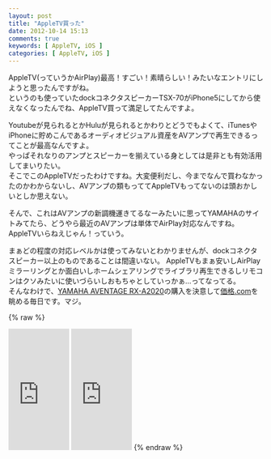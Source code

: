 ```yaml
---
layout: post
title: "AppleTV買った"
date: 2012-10-14 15:13
comments: true
keywords: [ AppleTV, iOS ]
categories: [ AppleTV, iOS ]
---
```

AppleTV(っていうかAirPlay)最高！すごい！素晴らしい！みたいなエントリにしようと思ったんですがね。  
というのも使っていたdockコネクタスピーカーTSX-70がiPhone5にしてから使えなくなったんでね、AppleTV買って満足してたんですよ。  

<!-- more -->
Youtubeが見られるとかHuluが見られるとかわりとどうでもよくて、iTunesやiPhoneに貯めこんであるオーディオビジュアル資産をAVアンプで再生できるってことが最高なんですよ。  
やっぱそれなりのアンプとスピーカーを揃えている身としては是非とも有効活用してまいりたい。  
そこでこのAppleTVだったわけですね。大変便利だし、今までなんで買わなかったのかわからないし、AVアンプの類もっててAppleTVもってないのは頭おかしいとしか思えない。   

そんで、これはAVアンプの新調機運きてるなーみたいに思ってYAMAHAのサイトみてたら、どうやら最近のAVアンプは単体でAirPlay対応なんですね。  
AppleTVいらねえじゃん！っていう。  
 
まぁどの程度の対応レベルかは使ってみないとわかりませんが、dockコネクタスピーカー以上のものであることは間違いない。 
AppleTVもまぁ安いしAirPlayミラーリングとか面白いしホームシェアリングでライブラリ再生できるしリモコンはクソみたいに使いづらいしおもちゃとしていっかぁ…ってなってる。  
そんなわけで、[YAMAHA AVENTAGE RX-A2020](http://jp.yamaha.com/products/audio-visual/av-amplifiers/rx-a2020_black__j/)の購入を決意して[価格.com](http://kakaku.com/item/K0000399339/)を眺める毎日です。マジ。  

{% raw %}
<iframe src="http://rcm-jp.amazon.co.jp/e/cm?lt1=_blank&bc1=000000&IS2=1&bg1=FFFFFF&fc1=000000&lc1=0000FF&t=takuojp02-22&o=9&p=8&l=as4&m=amazon&f=ifr&ref=ss_til&asins=B007JQGUW0" style="width:120px;height:240px;" scrolling="no" marginwidth="0" marginheight="0" frameborder="0"></iframe>
<iframe src="http://rcm-jp.amazon.co.jp/e/cm?lt1=_blank&bc1=000000&IS2=1&bg1=FFFFFF&fc1=000000&lc1=0000FF&t=takuojp02-22&o=9&p=8&l=as4&m=amazon&f=ifr&ref=ss_til&asins=B0094LZ1VE" style="width:120px;height:240px;" scrolling="no" marginwidth="0" marginheight="0" frameborder="0"></iframe>
{% endraw %}

